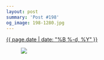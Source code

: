 ```yaml
---
layout: post
summary: 'Post #198'
og_image: 198-1280.jpg
---
```


<div class="post">
 <time>
  <a href="/198">
   {{ page.date | date: "%B %-d, %Y" }}
  </a>
 </time>
 <a href="/198">
  <figure data-taken="11/15/2013">
   <img sizes="(min-width: 700px) 50vw, calc(100vw - 2rem)" src="{{ site.assets_url }}/198-640.jpg" srcset="{{ site.assets_url }}/198-1280.jpg 1280w, {{ site.assets_url }}/198-960.jpg 960w, {{ site.assets_url }}/198-640.jpg 640w, {{ site.assets_url }}/198-320.jpg 320w"/>
  </figure>
 </a>
</div>
